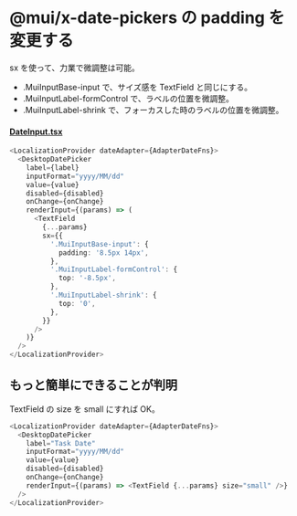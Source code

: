 # @mui/x-date-pickers の padding を変更する

sx を使って、力業で微調整は可能。

- .MuiInputBase-input で、サイズ感を TextField と同じにする。
- .MuiInputLabel-formControl で、ラベルの位置を微調整。
- .MuiInputLabel-shrink で、フォーカスした時のラベルの位置を微調整。

#### [DateInput.tsx](https://github.com/boston-terrier-kirin/react/blob/main/99_misc/17_mui-ts/src/components/inputs/DateInput.tsx)

```typescript
<LocalizationProvider dateAdapter={AdapterDateFns}>
  <DesktopDatePicker
    label={label}
    inputFormat="yyyy/MM/dd"
    value={value}
    disabled={disabled}
    onChange={onChange}
    renderInput={(params) => (
      <TextField
        {...params}
        sx={{
          '.MuiInputBase-input': {
            padding: '8.5px 14px',
          },
          '.MuiInputLabel-formControl': {
            top: '-8.5px',
          },
          '.MuiInputLabel-shrink': {
            top: '0',
          },
        }}
      />
    )}
  />
</LocalizationProvider>
```

## もっと簡単にできることが判明

TextField の size を small にすれば OK。

```typescript
<LocalizationProvider dateAdapter={AdapterDateFns}>
  <DesktopDatePicker
    label="Task Date"
    inputFormat="yyyy/MM/dd"
    value={value}
    disabled={disabled}
    onChange={onChange}
    renderInput={(params) => <TextField {...params} size="small" />}
  />
</LocalizationProvider>
```

